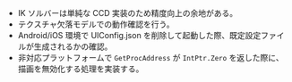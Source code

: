 - IK ソルバーは単純な CCD 実装のため精度向上の余地がある。
- テクスチャ欠落モデルでの動作確認を行う。
- Android/iOS 環境で UIConfig.json を削除して起動した際、既定設定ファイルが生成されるかの確認。
- 非対応プラットフォームで `GetProcAddress` が `IntPtr.Zero` を返した際に、描画を無効化する処理を実装する。
